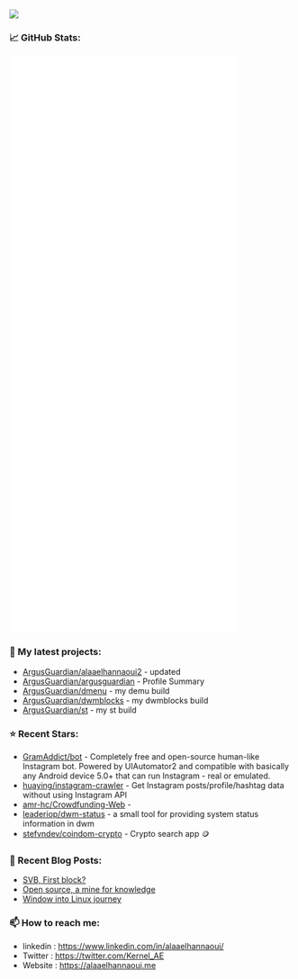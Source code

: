 <img align="center" src="https://media1.giphy.com/media/13HgwGsXF0aiGY/giphy.gif" />

### 📈 GitHub Stats:

<p align="left"><img src="https://raw.githubusercontent.com/Argusguardian/argusguardian/main/github-metrics.svg" /></p>

### 🌱 My latest projects:

- [ArgusGuardian/alaaelhannaoui2](https://github.com/ArgusGuardian/alaaelhannaoui2) - updated
- [ArgusGuardian/argusguardian](https://github.com/ArgusGuardian/argusguardian) - Profile Summary
- [ArgusGuardian/dmenu](https://github.com/ArgusGuardian/dmenu) - my demu build
- [ArgusGuardian/dwmblocks](https://github.com/ArgusGuardian/dwmblocks) - my dwmblocks build
- [ArgusGuardian/st](https://github.com/ArgusGuardian/st) - my st build
### ⭐ Recent Stars:

- [GramAddict/bot](https://github.com/GramAddict/bot) - Completely free and open-source human-like Instagram bot. Powered by UIAutomator2 and compatible with basically any Android device 5.0&#43; that can run Instagram - real or emulated.
- [huaying/instagram-crawler](https://github.com/huaying/instagram-crawler) - Get Instagram posts/profile/hashtag data without using Instagram API
- [amr-hc/Crowdfunding-Web](https://github.com/amr-hc/Crowdfunding-Web) - 
- [leaderiop/dwm-status](https://github.com/leaderiop/dwm-status) - a small tool for providing system status information in dwm
- [stefvndev/coindom-crypto](https://github.com/stefvndev/coindom-crypto) - Crypto search app 🪙
### 📰 Recent Blog Posts:

- [SVB, First block?](https://alaaelhannaoui.me/blog/svb-collapse/)
- [Open source, a mine for knowledge](https://alaaelhannaoui.me/blog/open-source/)
- [Window into Linux journey](https://alaaelhannaoui.me/blog/window-to-linux/)

### 📫 How to reach me:

- linkedin : <https://www.linkedin.com/in/alaaelhannaoui/>
- Twitter : <https://twitter.com/Kernel_AE>
- Website : <https://alaaelhannaoui.me>
